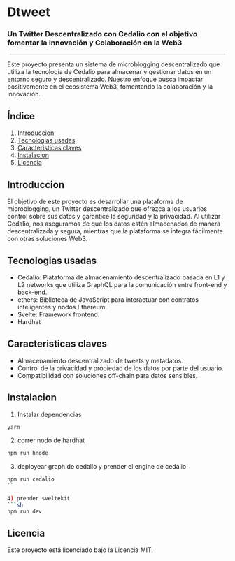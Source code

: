 # Dtweet

### Un Twitter Descentralizado con Cedalio con el objetivo fomentar la Innovación y Colaboración en la Web3

------------


Este proyecto presenta un sistema de microblogging descentralizado que utiliza la tecnología de Cedalio para almacenar y gestionar datos en un entorno seguro y descentralizado. Nuestro enfoque busca impactar positivamente en el ecosistema Web3, fomentando la colaboración y la innovación.


## Índice

1) [Introduccion](#introduccion)
2) [Tecnologias usadas](#tecnologias-usadas)
3) [Caracteristicas claves](#caracteristicas-claves)
4) [Instalacion](#instalacion)
5) [Licencia](#licencia)

## Introduccion

El objetivo de este proyecto es desarrollar una plataforma de microblogging, un Twitter descentralizado que ofrezca a los usuarios control sobre sus datos y garantice la seguridad y la privacidad. Al utilizar Cedalio, nos aseguramos de que los datos estén almacenados de manera descentralizada y segura, mientras que la plataforma se integra fácilmente con otras soluciones Web3.

## Tecnologias usadas

- Cedalio: Plataforma de almacenamiento descentralizado basada en L1 y L2 networks que utiliza GraphQL para la comunicación entre front-end y back-end.
- ethers: Biblioteca de JavaScript para interactuar con contratos inteligentes y nodos Ethereum.
- Svelte: Framework frontend.
- Hardhat

## Caracteristicas claves

* Almacenamiento descentralizado de tweets y metadatos.
* Control de la privacidad y propiedad de los datos por parte del usuario.
* Compatibilidad con soluciones off-chain para datos sensibles.

## Instalacion

1) Instalar dependencias
```sh
yarn
```

2) correr nodo de hardhat
```sh
npm run hnode
```

3) deployear graph de cedalio y prender el engine de cedalio
```sh
npm run cedalio
``

4) prender sveltekit
```sh
npm run dev
```

## Licencia

Este proyecto está licenciado bajo la Licencia MIT.

